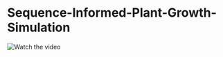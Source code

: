 # Sequence-Informed-Plant-Growth-Simulation


![Watch the video](https://github.com/mohas95/Sequence-Informed-Plant-Growth-Simulation/result_small.gif)
